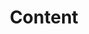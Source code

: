---
title: Content
summary: Settings for the Toroidal module in content front matter
weight: 2
Platen:
  menu:
    collapse_section: true
---